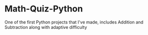 # Math-Quiz-Python
One of the first Python projects that I've
made, includes Addition and Subtraction along
with adaptive difficulty
